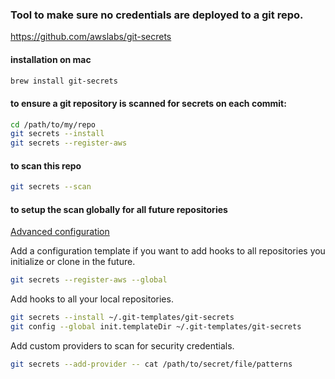 ### Tool to make sure no credentials are deployed to a git repo.

https://github.com/awslabs/git-secrets

#### installation on mac
```bash
brew install git-secrets
```

#### to ensure a git repository is scanned for secrets on each commit:

```bash
cd /path/to/my/repo
git secrets --install
git secrets --register-aws
```

#### to scan this repo
```bash
git secrets --scan
```

#### to setup the scan globally for all future repositories

[Advanced configuration](https://github.com/awslabs/git-secrets?tab=readme-ov-file#id10)


Add a configuration template if you want to add hooks to all repositories you initialize or clone in the future.
```bash
git secrets --register-aws --global
```

Add hooks to all your local repositories.
```bash
git secrets --install ~/.git-templates/git-secrets
git config --global init.templateDir ~/.git-templates/git-secrets
```

Add custom providers to scan for security credentials.
```bash
git secrets --add-provider -- cat /path/to/secret/file/patterns
```